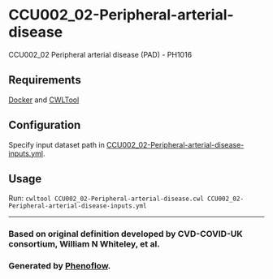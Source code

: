 # CCU002_02-Peripheral-arterial-disease

CCU002_02 Peripheral arterial disease (PAD) - PH1016

## Requirements

[Docker](https://docs.docker.com/install/) and [CWLTool](https://github.com/common-workflow-language/cwltool#install)

## Configuration

Specify input dataset path in [CCU002_02-Peripheral-arterial-disease-inputs.yml](CCU002_02-Peripheral-arterial-disease-inputs.yml).

## Usage

Run: `cwltool CCU002_02-Peripheral-arterial-disease.cwl CCU002_02-Peripheral-arterial-disease-inputs.yml`

***

### Based on original definition developed by CVD-COVID-UK consortium, William N Whiteley, et al.
### Generated by [Phenoflow](https://kclhi.org/phenoflow).
